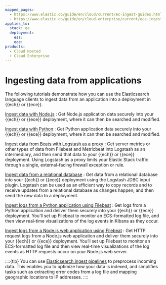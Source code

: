 ```yaml
---
mapped_pages:
  - https://www.elastic.co/guide/en/cloud/current/ec-ingest-guides.html
  - https://www.elastic.co/guide/en/cloud-enterprise/current/ece-ingest-guides.html
applies_to:
  stack: ga
  deployment:
    ess:
    ece:
products:
  - Cloud Hosted
  - Cloud Enterprise
---
```


# Ingesting data from applications

The following tutorials demonstrate how you can use the Elasticsearch language clients to ingest data from an application into a deployment in {{ech}} or {{ece}}.

[Ingest data with Node.js](ingesting-data-from-applications/ingest-data-with-nodejs-on-elasticsearch-service.md)
:   Get Node.js application data securely into your {{ech}} or {{ece}} deployment, where it can then be searched and modified.

[Ingest data with Python](ingesting-data-from-applications/ingest-data-with-python-on-elasticsearch-service.md)
:   Get Python application data securely into your {{ech}} or {{ece}} deployment, where it can then be searched and modified.

[Ingest data from Beats with Logstash as a proxy](ingesting-data-from-applications/ingest-data-from-beats-to-elasticsearch-service-with-logstash-as-proxy.md)
:   Get server metrics or other types of data from Filebeat and Metricbeat into Logstash as an intermediary, and then send that data to your {{ech}} or {{ece}} deployment. Using Logstash as a proxy limits your Elastic Stack traffic through a single, external-facing firewall exception or rule.

[Ingest data from a relational database](ingesting-data-from-applications/ingest-data-from-relational-database-into-elasticsearch-service.md)
:   Get data from a relational database into your {{ech}} or {{ece}} deployment using the Logstash JDBC input plugin. Logstash can be used as an efficient way to copy records and to receive updates from a relational database as changes happen, and then send the new data to a deployment.

[Ingest logs from a Python application using Filebeat](ingesting-data-from-applications/ingest-logs-from-python-application-using-filebeat.md)
:   Get logs from a Python application and deliver them securely into your {{ech}} or {{ece}} deployment. You’ll set up Filebeat to monitor an ECS-formatted log file, and then view real-time visualizations of the log events in Kibana as they occur.

[Ingest logs from a Node.js web application using Filebeat](ingesting-data-from-applications/ingest-logs-from-nodejs-web-application-using-filebeat.md)
:   Get HTTP request logs from a Node.js web application and deliver them securely into your {{ech}} or {{ece}} deployment. You’ll set up Filebeat to monitor an ECS-formatted log file and then view real-time visualizations of the log events as HTTP requests occur on your Node.js web server.

::::{tip}
You can use [Elasticsearch ingest pipelines](transform-enrich/ingest-pipelines.md) to preprocess incoming data. This enables you to optimize how your data is indexed, and simplifies tasks such as extracting error codes from a log file and mapping geographic locations to IP addresses.
::::

